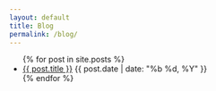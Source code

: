 ```yaml
---
layout: default
title: Blog
permalink: /blog/
---
```


<ul class="post-list">
  {% for post in site.posts %}
    <li>
      <a href="{{ post.url }}">{{ post.title }}</a>
      <span class="post-date">{{ post.date | date: "%b %d, %Y" }}</span>
    </li>
  {% endfor %}
</ul>